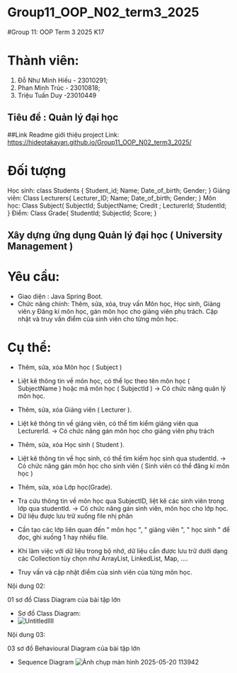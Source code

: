 # Group11_OOP_N02_term3_2025
#Group 11: OOP Term 3 2025 K17
# Thành viên:
1. Đỗ Như Minh Hiếu - 23010291;
2. Phan Minh Trúc - 23010818;
3. Triệu Tuấn Duy -23010449
## Tiêu đề : Quản lý đại học

##Link Readme giới thiệu project
Link: https://hideotakayan.github.io/Group11_OOP_N02_term3_2025/
# Đối tượng
Học sinh:
class Students {
Student_id;
Name;
Date_of_birth;
Gender;
}
Giảng viên:
Class Lecturers{
Lecturer_ID;
Name;
Date_of_birth;
Gender;
}
Môn học:
Class Subject(
SubjectId;
SubjectName;
Credit ;
LecturerId;
StudentId;
}
Điểm:
Class Grade{
StudentId;
SubjectId;
Score;
}
## Xây dựng ứng dụng Quản lý đại học ( University Management )

# Yêu cầu:
- Giao diện : Java Spring Boot.
- Chức năng chính:
 Thêm, sửa, xóa, truy vấn Môn học, Học sinh, Giảng viên.y
 Đăng kí môn học, gán môn học cho giảng viên phụ trách.
 Cập nhật và truy vấn điểm của sinh viên cho từng môn học.
# Cụ thể:
 + Thêm, sửa, xóa Môn học ( Subject )
 - Liệt kê thông tin về môn học, có thể lọc theo tên môn học ( SubjectName ) hoặc mã môn học ( SubjectId )
-> Có chức năng quản lý môn học.

 + Thêm, sửa, xóa Giảng viên ( Lecturer ).
- Liệt kê thông tin về giảng viên, có thể tìm kiểm giảng viên qua LecturerId.
-> Có chức năng gán môn học cho giảng viên phụ trách

 + Thêm, sửa, xóa Học sinh ( Student ).
- Liệt kê thông tin về học sinh, có thể tìm kiểm học sinh qua studentId.
-> Có chức năng gán môn học cho sinh viên ( Sinh viên có thể đăng kí môn học )
 + Thêm, sửa, xóa Lớp học(Grade).
- Tra cứu thông tin về môn học qua SubjectID, liệt kê các sinh viên trong lớp qua studentId.
-> Có chức năng gán sinh viên, môn học cho lớp học.
- Dữ liệu được lưu trữ xuống file nhị phân

 + Cần tạo các lớp liên quan đến " môn học ", " giảng viên ", " học sinh " để đọc, ghi xuống 1 hay nhiều file.

- Khi làm việc với dữ liệu trong bộ nhớ, dữ liệu cần được lưu trữ dưới dạng các Collection tùy chọn như ArrayList, LinkedList, Map, ....

- Truy vấn và cập nhật điểm của sinh viên của từng môn học.

Nội dung 02:

01 sơ đồ Class Diagram của bài tập lớn
+ Sơ đồ Class Diagram:
+ ![Untitledllll](https://github.com/user-attachments/assets/b6ddcb33-e368-4b1a-a1a5-7c7e37983b71)


Nội dung 03:


03 sơ đồ Behavioural Diagram của bài tập lớn
+ Sequence Diagram  ![Ảnh chụp màn hình 2025-05-20 113942](https://github.com/user-attachments/assets/ae52c239-d422-4f8f-9c4b-05a7d7ea7ccb)


